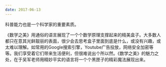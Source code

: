 ```yaml
---
date: 2017-06-13 
---
```




科普能力也是一个科学家的重要素质。

<!--more-->



《数学之美》用通俗的语言展现了一个个数学原理支撑起来的精美盒子。大多数人都只在意其光鲜靓丽的表面，很少会去思考盒子里面到底是什么，或没有兴趣，或太难以理解。如常用的Google搜索引擎，Youtube广告投放，网络安全加密等等。我们享受着它们带来生活便利，但很难说出个所以然。《数学之美》的魅力之处，在于吴军老师用精妙平实的语言将一个个黑匣子的精彩魔法展现出来。



